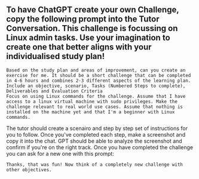 ## To have ChatGPT create your own Challenge, copy the following prompt into the Tutor Conversation. This challenge is focussing on Linux admin tasks. Use your imagination to create one that better aligns with your individualised study plan!
```
Based on the study plan and areas of improvement, can you create an exercise for me. It should be a short challenge that can be completed in 4-6 hours and combines 2-3 different aspects of the learning plan.
Include an objective, scenario, Tasks (Numbered Steps to complete), Deliverables and Evaluation Criteria
Focus on using Linux commands for the challenge. Assume that I have access to a linux virtual machine with sudo privileges. Make the challenge relevant to real world use cases. Assume that nothing is installed on the machine yet and that I'm a beginner with Linux commands. 
```
The tutor should create a scenairo and step by step set of instructions for you to follow. Once you've completed each step, make a screenshot and copy it into the chat. GPT should be able to analyze the screenshot and confirm if you're on the right track.
Once you have completed the challenge you can ask for a new one with this prompt:
```
Thanks, that was fun! Now think of a completely new challenge with other objectives. 
```
